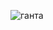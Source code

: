 ![ганта](https://user-images.githubusercontent.com/100112337/209479098-9e0addc8-469a-4869-a6cd-ae8f1bfdb339.jpg)

